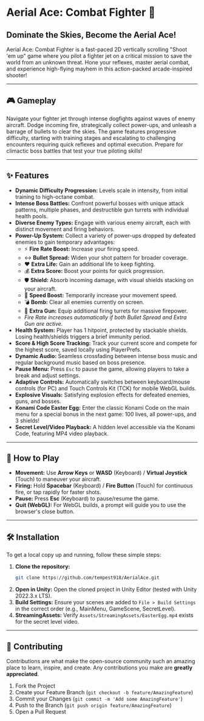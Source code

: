 # Aerial Ace: Combat Fighter 🚀

## Dominate the Skies, Become the Aerial Ace\!

Aerial Ace: Combat Fighter is a fast-paced 2D vertically scrolling "Shoot 'em up" game where you pilot a fighter jet on a critical mission to save the world from an unknown threat. Hone your reflexes, master aerial combat, and experience high-flying mayhem in this action-packed arcade-inspired shooter\!

-----

## 🎮 Gameplay

Navigate your fighter jet through intense dogfights against waves of enemy aircraft. Dodge incoming fire, strategically collect power-ups, and unleash a barrage of bullets to clear the skies. The game features progressive difficulty, starting with training stages and escalating to challenging encounters requiring quick reflexes and optimal execution. Prepare for climactic boss battles that test your true piloting skills\!

-----

## ✨ Features

  * **Dynamic Difficulty Progression:** Levels scale in intensity, from initial training to high-octane combat.
  * **Intense Boss Battles:** Confront powerful bosses with unique attack patterns, multiple phases, and destructible gun turrets with individual health pools.
  * **Diverse Enemy Types:** Engage with various enemy aircraft, each with distinct movement and firing behaviors.
  * **Power-Up System:** Collect a variety of power-ups dropped by defeated enemies to gain temporary advantages:
      * ⚡ **Fire Rate Boost:** Increase your firing speed.
      * ↔️ **Bullet Spread:** Widen your shot pattern for broader coverage.
      * ❤️ **Extra Life:** Gain an additional life to keep fighting.
      * 💰 **Extra Score:** Boost your points for quick progression.
      * 🛡️ **Shield:** Absorb incoming damage, with visual shields stacking on your aircraft.
      * 💨 **Speed Boost:** Temporarily increase your movement speed.
      * 💣 **Bomb:** Clear all enemies currently on screen.
      * 🔫 **Extra Gun:** Equip additional firing turrets for massive firepower.
      * *Fire Rate increases automatically if both Bullet Spread and Extra Gun are active.*
  * **Health System:** Player has 1 hitpoint, protected by stackable shields. Losing health/shields triggers a brief immunity period.
  * **Score & High Score Tracking:** Track your current score and compete for the highest score, saved locally using PlayerPrefs.
  * **Dynamic Audio:** Seamless crossfading between intense boss music and regular background music based on boss presence.
  * **Pause Menu:** Press `Esc` to pause the game, allowing players to take a break and adjust settings.
  * **Adaptive Controls:** Automatically switches between keyboard/mouse controls (for PC) and Touch Controls Kit (TCK) for mobile WebGL builds.
  * **Explosive Visuals:** Satisfying explosion effects for defeated enemies, guns, and bosses.
  * **Konami Code Easter Egg:** Enter the classic Konami Code on the main menu for a special bonus in the next game: 100 lives, all power-ups, and 3 shields\!
  * **Secret Level/Video Playback:** A hidden level accessible via the Konami Code, featuring MP4 video playback.

-----

## 🚀 How to Play

  * **Movement:** Use **Arrow Keys** or **WASD** (Keyboard) / **Virtual Joystick** (Touch) to maneuver your aircraft.
  * **Firing:** Hold **Spacebar** (Keyboard) / **Fire Button** (Touch) for continuous fire, or tap rapidly for faster shots.
  * **Pause:** Press **Esc** (Keyboard) to pause/resume the game.
  * **Quit (WebGL):** For WebGL builds, a prompt will guide you to use the browser's close button.

-----

## 🛠️ Installation

To get a local copy up and running, follow these simple steps:

1.  **Clone the repository:**
    ```bash
    git clone https://github.com/tempest918/AerialAce.git
    ```
2.  **Open in Unity:** Open the cloned project in Unity Editor (tested with Unity 2022.3.x LTS).
3.  **Build Settings:** Ensure your scenes are added to `File > Build Settings` in the correct order (e.g., MainMenu, GameScene, SecretLevel).
4.  **StreamingAssets:** Verify `Assets/StreamingAssets/EasterEgg.mp4` exists for the secret level video.

-----

## 🤝 Contributing

Contributions are what make the open-source community such an amazing place to learn, inspire, and create. Any contributions you make are **greatly appreciated**.

1.  Fork the Project
2.  Create your Feature Branch (`git checkout -b feature/AmazingFeature`)
3.  Commit your Changes (`git commit -m 'Add some AmazingFeature'`)
4.  Push to the Branch (`git push origin feature/AmazingFeature`)
5.  Open a Pull Request
